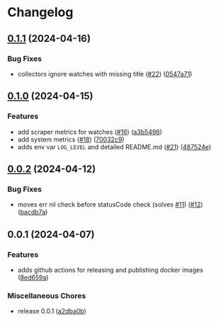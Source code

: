 # Changelog

## [0.1.1](https://github.com/schaermu/changedetection.io-exporter/compare/v0.1.0...v0.1.1) (2024-04-16)


### Bug Fixes

* collectors ignore watches with missing title ([#22](https://github.com/schaermu/changedetection.io-exporter/issues/22)) ([0547a71](https://github.com/schaermu/changedetection.io-exporter/commit/0547a719053052b7ab55bab41c7bd14938886bbf))

## [0.1.0](https://github.com/schaermu/changedetection.io-exporter/compare/v0.0.2...v0.1.0) (2024-04-15)


### Features

* add scraper metrics for watches ([#16](https://github.com/schaermu/changedetection.io-exporter/issues/16)) ([a3b5498](https://github.com/schaermu/changedetection.io-exporter/commit/a3b54988dd425a855799ba84e145f7a7e6f14c1c))
* add system metrics ([#18](https://github.com/schaermu/changedetection.io-exporter/issues/18)) ([70032c9](https://github.com/schaermu/changedetection.io-exporter/commit/70032c913e468e4400f60846fa950d00d9e41b93))
* adds env var `LOG_LEVEL` and detailed README.md ([#21](https://github.com/schaermu/changedetection.io-exporter/issues/21)) ([487524e](https://github.com/schaermu/changedetection.io-exporter/commit/487524e26e19e1faaeb9053c13d431be54cc01f0))

## [0.0.2](https://github.com/schaermu/changedetection.io-exporter/compare/v0.0.1...v0.0.2) (2024-04-12)


### Bug Fixes

* moves err nil check before statusCode check (solves [#11](https://github.com/schaermu/changedetection.io-exporter/issues/11)) ([#12](https://github.com/schaermu/changedetection.io-exporter/issues/12)) ([bacdb7a](https://github.com/schaermu/changedetection.io-exporter/commit/bacdb7a6bbd7838ac91e479de17d44f29806b4c3))

## 0.0.1 (2024-04-07)


### Features

* adds github actions for releasing and publishing docker images ([8ed659a](https://github.com/schaermu/changedetection.io-exporter/commit/8ed659ad6071172662901a59cc14eef19e00d1e1))


### Miscellaneous Chores

* release 0.0.1 ([a2dba0b](https://github.com/schaermu/changedetection.io-exporter/commit/a2dba0bb6b6e5cd3388ca7633a9508f7a115ac05))
